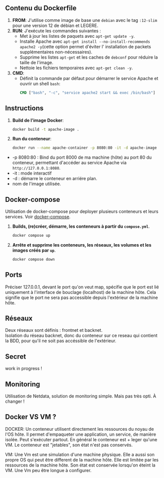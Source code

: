 ## Contenu du Dockerfile

1. **FROM**: J'utilise comme image de base une `debian` avec le tag `:12-slim` pour une version 12 de débian et LEGERE.
2. **RUN**:
   J'exécute les commandes suivantes :
    - Met à jour les listes de paquets avec `apt-get update -y`.
    - Installe Apache avec `apt-get install --no-install-recommends apache2 -y`(cette option permet d'éviter l'
      installation de packets supplémentaires non-nécessaires).
    - Supprime les listes `apt-get` et les caches de `debconf` pour réduire la taille de l'image.
    - Nettoie les fichiers temporaires avec `apt-get clean -y`.
3. **CMD**:
    - Définit la commande par défaut pour démarrer le service Apache et ouvrir un shell `bash`:
      ```dockerfile
      CMD ["bash", "-c", "service apache2 start && exec /bin/bash"]
      ```

## Instructions

1. **Build de l'image Docker**:
   ```sh
   docker build -t apache-image .

2. **Run du conteneur**:
   ```sh
   docker run --name apache-container -p 8080:80 -it -d apache-image

- -p 8080:80 : Bind du port 8000 de ma machine (hôte) au port 80 du conteneur, permettant d'accéder au service Apache
  via `http://127.0.0.1:8080`.
- -it : mode interactif
- -d : démarre le conteneur en arriére plan.
- nom de l'image utilisée.

## Docker-compose

Utilisation de docker-compose pour deployer plusieurs conteneurs et leurs services.
Voir [docker-compose](compose.yml).

1. **Builds, (re)créer, démarre, les conteneurs à partir du `compose.yml`**.
   ```sh
   docker compose up

2. **Arrête et supprime les conteneurs, les réseaux, les volumes et les images créés par `up`**.
   ```sh
   docker compose down

## Ports

Préciser 127.0.0.1, devant le port qu'on veut map, spécifie que le port est lié uniquement à l'interface de bouclage (localhost) de la machine hôte.
Cela signifie que le port ne sera pas accessible depuis l'extérieur de la machine hôte.

## Réseaux

Deux réseaux sont définis : frontnet et backnet.  
Isolation du réseau backnet, donc du conteneur sur ce reseau qui contient la BDD, pour qu'il ne soit pas accéssible de l'extérieur.

## Secret

work in progress !

## Monitoring

Utilisation de Netdata, solution de monitoring simple. Mais pas très opti.
À changer !

## Docker VS VM ?

DOCKER:
Un conteneur utilisent directement les ressources du noyau de l'OS hôte.
Il permet d'empaqueter une application, un service, de manière isolée. Peut s'exécuter partout.
En général le conteneur est + leger qu'une VM.
Le conteneur est "jetables", son état n'est pas conservés.

VM:
Une Vm est une simulation d'une machine physique. Elle a aussi son propre OS qui peut être different de la machine hôte.
Elle est limitée par les ressources de la machine hôte. Son état est conservée lorsqu'on éteint la VM.
Une Vm peu être longue à configurer.
